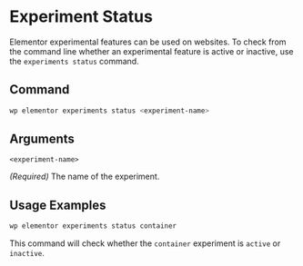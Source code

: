 # Experiment Status

<Badge type="tip" vertical="top" text="Elementor Core" /> <Badge type="warning" vertical="top" text="Advanced" />

Elementor experimental features can be used on websites. To check from the command line whether an experimental feature is active or inactive, use the `experiments status` command.

## Command

```bash
wp elementor experiments status <experiment-name>
```

## Arguments

`<experiment-name>`

_(Required)_ The name of the experiment.

## Usage Examples

```bash
wp elementor experiments status container
```

This command will check whether the `container` experiment is `active` or `inactive`.
